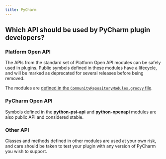 ```yaml
---
title: PyCharm
---
```


## Which API should be used by PyCharm plugin developers?

### Platform Open API

The APIs from the standard set of Platform Open API modules can be safely used in plugins. Public symbols defined in these modules have a lifecycle, and will be marked as deprecated for several releases before being removed.

The modules are [defined in the `CommunityRepositoryModules.groovy` file](upsource:///platform/build-scripts/groovy/org/jetbrains/intellij/build/CommunityRepositoryModules.groovy).

### PyCharm Open API

Symbols defined in the **python-psi-api** and **python-openapi** modules are also public API and considered stable.

### Other API

Classes and methods defined in other modules are used at your own risk, and care should be taken to test your plugin with any version of PyCharm you wish to support.
